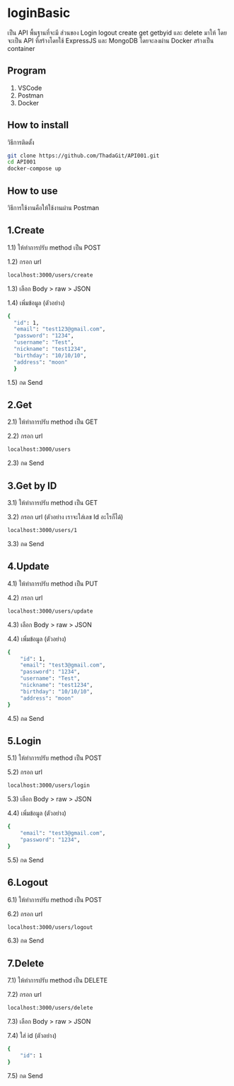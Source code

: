 # loginBasic

เป็น API พื้นฐานที่จะมี ส่วนของ Login logout create get getbyid และ delete มาให้ โดยจะเป็น API ที่สร้างโดยใช้ ExpressJS และ MongoDB โดยจะลงผ่าน Docker สร้างเป็น container

## Program

1. VSCode
2. Postman
3. Docker

## How to install

วิธีการติดตั้ง

```bash
git clone https://github.com/ThadaGit/API001.git
cd API001
docker-compose up
```

## How to use

วิธีการใช้งานคือให้ใช้งานผ่าน Postman

## 1.Create

1.1) ให้ทำการปรับ method เป็น POST

1.2) กรอก url

```bash
localhost:3000/users/create
```

1.3) เลือก Body > raw > JSON

1.4) เพิ่มข้อมูล (ตัวอย่าง)

```bash
{
  "id": 1,
  "email": "test123@gmail.com",
  "password": "1234",
  "username": "Test",
  "nickname": "test1234",
  "birthday": "10/10/10",
  "address": "moon"
  }
```

1.5) กด Send

## 2.Get

2.1) ให้ทำการปรับ method เป็น GET

2.2) กรอก url

```bash
localhost:3000/users
```

2.3) กด Send

## 3.Get by ID

3.1) ให้ทำการปรับ method เป็น GET

3.2) กรอก url (ตัวอย่าง เราจะใส่เลข Id อะไรก็ได้)

```bash
localhost:3000/users/1
```

3.3) กด Send

## 4.Update

4.1) ให้ทำการปรับ method เป็น PUT

4.2) กรอก url

```bash
localhost:3000/users/update
```

4.3) เลือก Body > raw > JSON

4.4) เพิ่มข้อมูล (ตัวอย่าง)

```bash
{
    "id": 1,
    "email": "test3@gmail.com",
    "password": "1234",
    "username": "Test",
    "nickname": "test1234",
    "birthday": "10/10/10",
    "address": "moon"
}
```

4.5) กด Send

## 5.Login

5.1) ให้ทำการปรับ method เป็น POST

5.2) กรอก url

```bash
localhost:3000/users/login
```

5.3) เลือก Body > raw > JSON

4.4) เพิ่มข้อมูล (ตัวอย่าง)

```bash
{
    "email": "test3@gmail.com",
    "password": "1234",
}
```

5.5) กด Send

## 6.Logout

6.1) ให้ทำการปรับ method เป็น POST

6.2) กรอก url

```bash
localhost:3000/users/logout
```

6.3) กด Send

## 7.Delete

7.1) ให้ทำการปรับ method เป็น DELETE

7.2) กรอก url

```bash
localhost:3000/users/delete
```

7.3) เลือก Body > raw > JSON

7.4) ใส่ id (ตัวอย่าง)

```bash
{
    "id": 1
}
```

7.5) กด Send
